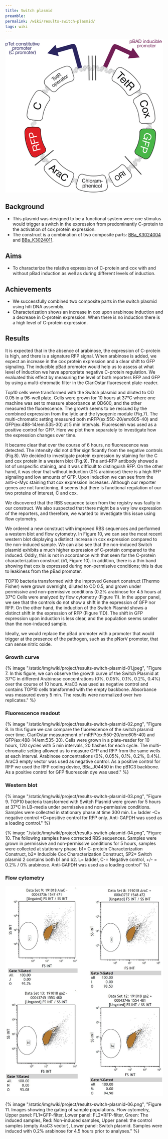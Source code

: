 ```yaml
---
title: Switch plasmid
preamble:
permalink: /wiki/results-switch-plasmid/
tags: wiki
---
```


![](/static/img/wiki/project/results-switch-plasmid-00.png)

## Background

-   This plasmid was designed to be a functional system were one stimulus would trigger a switch in the expression from predominantly C-protein to the activation of cox protein expression.
-   The construct is a combination of two composite parts: [BBa_K3024004](http://parts.igem.org/Part:BBa_K3024004) and [BBa_K3024011](http://parts.igem.org/Part:BBa_K3024011).

## Aims

-   To characterize the relative expression of C-protein and cox with and without pBad induction as well as during different levels of induction.

## Achievements

-   We successfully combined two composite parts in the switch plasmid using hifi DNA assembly.
-   Characterization shows an increase in cox upon arabinose induction and a decrease in C-protein expression. When there is no induction there is a high level of C-protein expression.

## Results

It is expected that in the absence of arabinose, the expression of C-protein is high, and there is a signature RFP signal. When arabinose is added, we expect an increase in the cox protein expression and a clear shift to GFP signaling. The inducible pBad promoter would help us to assess at what level of induction we have appropriate negative C-protein regulation. We evaluated this effect by measuring the level of both reporters RFP and GFP by using a multi-chromatic filter in the ClariOstar fluorescent plate-reader.

Top10 cells were transformed with the Switch plasmid and diluted to OD 0.05 in a 96-well plate. Cells were grown for 10 hours at 37℃ where one machine was set to measure absorbance at OD600, and the other measured the fluorescence. The growth seems to be rescued by the combined expression from the lytic and the lysogenic module (Fig.7). The multi-chromatic setting measured both mRFP(ex:550-20/em:605-40) and GFP(ex:488-14/em:535-30) at 5 min intervals. Fluorescein was used as a positive control for GFP. Here we plot them separately to investigate how the expression changes over time.

It became clear that over the course of 6 hours, no fluorescence was detected. The intensity did not differ significantly from the negative controls (Fig.8). We decided to investigate protein expression by staining for the C and cox protein in a western blot (Fig.9). The anti-RFP antibody showed a lot of unspecific staining, and it was difficult to distinguish RFP. On the other hand, it was clear that without induction (0% arabinose) there is a high RFP signaling and low amounts of GFP. Upon induction we can see from the anti-c-Myc staining that cox expression increases. Although our reporter genes are not functioning, it seems that there is functional regulation of our two proteins of interest, C and cox.

We discovered that the RBS sequence taken from the registry was faulty in our construct. We also suspected that there might be a very low expression of the reporters, and therefore, we wanted to investigate this issue using flow cytometry.

We ordered a new construct with improved RBS sequences and performed a western blot and flow cytometry. In Figure 10, we can see the most recent western blot displaying a distinct increase in cox expression compared to the non-induced sample. We can also see that the non-induced Switch plasmid exhibits a much higher expression of C-protein compared to the induced. Oddly, this is not in accordance with that seen for the C-protein characterization construct (b1, Figure 10). In addition, there is a thin band showing that cox is expressed during non-permissive conditions; this is due to leakiness from the pBad promoter.

TOP10 bacteria transformed with the improved Geneart construct (Thermo Fisher) were grown overnight, diluted to OD 0.5, and grown under permissive and non-permissive conditions (0.2% arabinose for 4.5 hours at 37°C Cells were analyzed by flow cytometry (Figure 11). In the upper panel, we see that the controls do not show a shift in the expression of GFP nor RFP. On the other hand, the induction of the Switch Plasmid shows a distinct shift in the expression of RFP (Figure 11D). The shift in GFP expression upon induction is less clear, and the population seems smaller than the non-induced sample.

Ideally, we would replace the pBad promoter with a promoter that would trigger at the presence of the pathogen, such as the pNorV promoter, that can sense nitric oxide.

### Growth curve

{% image "/static/img/wiki/project/results-switch-plasmid-01.jpeg", "Figure 7. In this figure, we can observe the growth curve of the Switch Plasmid at 37°C in different Arabinose concentrations (0%, 0.05%, 0.1%, 0.2%, 0.4%) over the course of 10 hours. AraC3 was used as negative control and contains TOP10 cells transformed with the empty backbone. Absorbance was measured every 5 min. The results were normalized over two replicates." %}

### Fluorescence readout

{% image "/static/img/wiki/project/results-switch-plasmid-02.png", "Figure 8. In this figure we can compare the fluorescence of the switch plasmid over time. ClariOstar measurement of mRFP(ex:550-20/em:605-40) and GFP(ex:488-14/em:535-30). Cells were grown in a plate-reader for 10 hours, 120 cycles with 5 min intervals, 20 flashes for each cycle. The multi-chromatic setting allowed us to measure GFP and RFP from the same wells at each interval. Arabinose concentrations (0%, 0.05%, 0.1%, 0.2%, 0.4%). AraC3 empty vector was used as negative control. As a positive control for RFP we used the RFP coding device, BBa_J04450 in the pB1C3 backbone. As a positive control for GFP fluorescein dye was used." %}

### Western blot

{% image "/static/img/wiki/project/results-switch-plasmid-03.png", "Figure 9. TOP10 bacteria transformed with Switch Plasmid were grown for 5 hours at 37°C in LB-media under permissive and non-permissive conditions. Samples were collected in stationary phase at time 300 min. L= ladder -C= negative control +C=positive control for RFP only. Anti-GAPDH was used as a loading control." %}

{% image "/static/img/wiki/project/results-switch-plasmid-04.png", "Figure 10. The following samples have corrected RBS sequences. Samples were grown in permissive and non-permissive conditions for 5 hours, samples were collected at stationary phase. b1= C-protein Characterization Construct, b2= Inducible Cox Characterization Construct, SP2= Switch plasmid 2 contains both b1 and b2. L= ladder, C-= Negative control, +/- = 0.2% / 0% arabinose. Anti-GAPDH was used as a loading control" %}

### Flow cytometry

![](/static/img/wiki/project/results-switch-plasmid-05.png)

{% image "/static/img/wiki/project/results-switch-plasmid-06.png", "Figure 11. Images showing the gating of sample populations. Flow cytometry, Upper panel: FL1=GFP-filter, Lower panel: FL2=RFP-filter, Green: The induced samples, Red: Non-induced samples, Upper panel: the control samples (empty AraC3 vector), Lower panel: Switch plasmid. Samples were induced with 0.2% arabinose for 4.5 hours prior to analyses." %}
